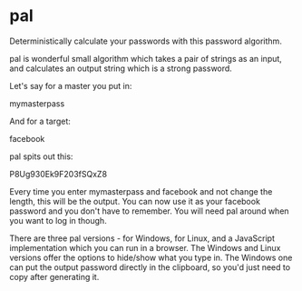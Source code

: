 # pal
Deterministically calculate your passwords with this password algorithm.

pal is wonderful small algorithm which takes a pair of strings as an input, and calculates an output string which is a strong password.

Let's say for a master you put in:

mymasterpass

And for a target:

facebook

pal spits out this:

P8Ug930Ek9F203fSQxZ8

Every time you enter mymasterpass and facebook and not change the length, this will be the output.
You can now use it as your facebook password and you don't have to remember. You will need pal around when you want to log in though.

There are three pal versions - for Windows, for Linux, and a JavaScript implementation which you can run in a browser.
The Windows and Linux versions offer the options to hide/show what you type in. The Windows one can put the output password directly in
the clipboard, so you'd just need to copy after generating it.
